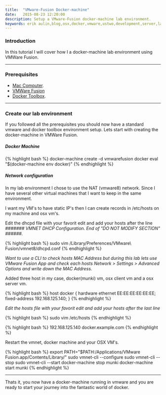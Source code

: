 ```yaml
---
title:  "VMware-Fusion Docker-machine"
date:   2015-08-23 12:20:00
description: Setup a VMware-Fusion docker-machine lab environment.
keywords: erik aulin,blog,osx,docker,vmware,ustwo,development,server,lab,fusion
---
```


### Introduction
In this tutorial I will cover how I a docker-machine lab environment using VMWare Fusion.
***

### Prerequisites
* [Mac Computer](http://www.apple.com/mac/).
* [VMWare Fusion](http://www.vmware.com/products/fusion)
* [Docker Toolbox](https://www.docker.com/toolbox).

***

### Create our lab environment
If you followed all the prerequisites you should now have a standard vmware and docker toolbox environment setup.
Lets start with creating the docker-machine in VMWare Fusion.

##### Docker Machine
{% highlight bash %}
docker-machine create -d vmwarefusion docker
eval "$(docker-machine env docker)"
{% endhighlight %}

##### Network configuration
In my lab environment I chose to use the NAT (vmware8) network.
Since I have several other virtual machines that I want to keep in the same environment.

I want my VM's to have static IP's then I can create records in /etc/hosts on my machine and osx vm's.

Edit the dhcpd file with your favorit edit and add your hosts after the line *####### VMNET DHCP Configuration. End of "DO NOT MODIFY SECTION" ######.*

{% highlight bash %}
sudo vim /Library/Preferences/VMware\ Fusion/vmnet8/dhcpd.conf
{% endhighlight %}

*Want to use a CLI to check hosts MAC Address but during this lab lets use VMware Fusion App and check each hosts Network > Settings > Advanced Options and write down the MAC Address.*

Added three host in my case, docker(munki) vm, osx client vm and a osx server vm.

{% highlight bash %}
host docker {
    hardware ethernet EE:EE:EE:EE:EE:EE;
    fixed-address 192.168.125.140;
}
{% endhighlight %}

*Edit the hosts file with your favorit edit and add your hosts after the last line*

{% highlight bash %}
sudo vim /etc/hosts
{% endhighlight %}

{% highlight bash %}
192.168.125.140 docker.example.com
{% endhighlight %}

Restart the vmnet, docker machine and your OSX VM's.

{% highlight bash %}
export PATH="$PATH:/Applications/VMware Fusion.app/Contents/Library/"
sudo vmnet-cli --configure
sudo vmnet-cli --stop
sudo vmnet-cli --start
docker-machine stop munki
docker-machine start munki
{% endhighlight %}

***

Thats it, you now have a docker-machine running in vmware and you are ready to start your journey into the fantastic world of docker.

